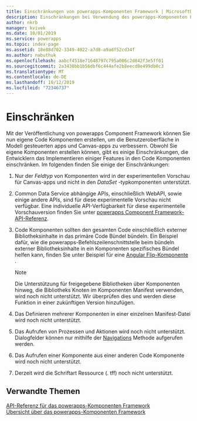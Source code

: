 ```yaml
---
title: Einschränkungen von powerapps-Komponenten Framework | MicrosoftDocs
description: Einschränkungen bei Verwendung des powerapps-Komponenten Frameworks
author: nkrb
manager: kvivek
ms.date: 10/01/2019
ms.service: powerapps
ms.topic: index-page
ms.assetid: 18e88d702-3349-4022-a7d8-a9adf52cd34f
ms.author: nabuthuk
ms.openlocfilehash: aabcf4518e71648797c795a006c2d842f3e5ff01
ms.sourcegitcommit: 2a3430bb1b56dbf6c444afe2b8eecd0e499db0c3
ms.translationtype: MT
ms.contentlocale: de-DE
ms.lasthandoff: 10/12/2019
ms.locfileid: "72346737"
---
```

# <a name="limitations"></a>Einschränken 

Mit der Veröffentlichung von powerapps Component Framework können Sie nun eigene Code Komponenten erstellen, um die Benutzeroberfläche in Modell gesteuerten apps und Canvas-apps zu verbessern. Obwohl Sie eigene Komponenten erstellen können, gibt es einige Einschränkungen, die Entwicklern das Implementieren einiger Features in den Code Komponenten einschränken. Im folgenden finden Sie einige der Einschränkungen:

1. Nur der *Feldtyp* von Komponenten wird in der experimentellen Vorschau für Canvas-apps und nicht in den *DataSet* -typkomponenten unterstützt. 
2. Common Data Service abhängige APIs, einschließlich WebAPI, sowie einige andere APIs, sind für diese experimentelle Vorschau nicht verfügbar. Eine individuelle API-Verfügbarkeit für diese experimentelle Vorschauversion finden Sie unter [powerapps Component Framework-API-Referenz](reference/index.md).
3. Code Komponenten sollten den gesamten Code einschließlich externer Bibliotheksinhalte in das primäre Code Bündel bündeln. Ein Beispiel dafür, wie die powerapps-Befehlszeilenschnittstelle beim bündeln externer Bibliotheksinhalte in ein Komponenten spezifisches Bündel helfen kann, finden Sie unter Beispiel für eine [Angular Flip-Komponente](sample-controls/angular-flip-control.md) .

   > [!NOTE]
   > Die Unterstützung für freigegebene Bibliotheken über Komponenten hinweg, die Bibliotheks Knoten im Komponenten Manifest verwenden, wird noch nicht unterstützt. Wir überprüfen dies und werden diese Funktion in einer zukünftigen Version hinzufügen.
4. Das Definieren mehrerer Komponenten in einer einzelnen Manifest-Datei wird noch nicht unterstützt.
5. Das Aufrufen von Prozessen und Aktionen wird noch nicht unterstützt. Dialogfelder können nur mithilfe der [Navigations](reference/navigation.md) Methode aufgerufen werden.
6. Das Aufrufen einer Komponente aus einer anderen Code Komponente wird noch nicht unterstützt.
7. Derzeit wird die Schriftart Ressource (. tff) noch nicht unterstützt.

## <a name="related-topics"></a>Verwandte Themen

[API-Referenz für das powerapps-Komponenten Framework](reference/index.md)<br/>
[Übersicht über das powerapps-Komponenten Framework](overview.md)
